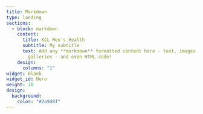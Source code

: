 ```yaml
---
title: Markdown
type: landing
sections:
  - block: markdown
    content:
      title: KCL Men's Health
      subtitle: My subtitle
      text: Add any **markdown** formatted content here - text, images, videos,
        galleries - and even HTML code!
    design:
      columns: "1"
widget: blank
widget_id: Hero
weight: 10
design:
  background:
    color: "#2a9d8f"
---
```

<div id="particles-js"></div>

<div class="count-particles">
  <span class="js-count-particles"></span> 
</div>

<script>
/* ---- particles.js config ---- */

particlesJS("particles-js", {
  "particles": {
    "number": {
      "value": 80,
      "density": {
        "enable": true,
        "value_area": 800
      }
    },
    "color": {
      "value": "#457b9d"
    },
    "shape": {
      "type": "circle",
      "stroke": {
        "width": 0,
        "color": "#457b9d"
      },
      "polygon": {
        "nb_sides": 5
      },
      "image": {
        "src": "img/github.svg",
        "width": 100,
        "height": 100
      }
    },
    "opacity": {
      "value": 0.5,
      "random": false,
      "anim": {
        "enable": false,
        "speed": 1,
        "opacity_min": 0.1,
        "sync": false
      }
    },
    "size": {
      "value": 3,
      "random": true,
      "anim": {
        "enable": false,
        "speed": 40,
        "size_min": 0.1,
        "sync": false
      }
    },
    "line_linked": {
      "enable": true,
      "distance": 150,
      "color": "#457b9d",
      "opacity": 0.4,
      "width": 1
    },
    "move": {
      "enable": true,
      "speed": 6,
      "direction": "none",
      "random": false,
      "straight": false,
      "out_mode": "out",
      "bounce": false,
      "attract": {
        "enable": false,
        "rotateX": 600,
        "rotateY": 1200
      }
    }
  },
  "interactivity": {
    "detect_on": "canvas",
    "events": {
      "onhover": {
        "enable": true,
        "mode": "grab"
      },
      "onclick": {
        "enable": true,
        "mode": "push"
      },
      "resize": true
    },
    "modes": {
      "grab": {
        "distance": 140,
        "line_linked": {
          "opacity": 1
        }
      },
      "bubble": {
        "distance": 400,
        "size": 40,
        "duration": 2,
        "opacity": 8,
        "speed": 3
      },
      "repulse": {
        "distance": 200,
        "duration": 0.4
      },
      "push": {
        "particles_nb": 4
      },
      "remove": {
        "particles_nb": 2
      }
    }
  },
  "retina_detect": true
});


/* ---- stats.js config ---- */

var count_particles, stats, update;
stats = new Stats;
stats.setMode(0);
stats.domElement.style.position = 'absolute';
stats.domElement.style.left = '0px';
stats.domElement.style.top = '0px';
document.body.appendChild(stats.domElement);
count_particles = document.querySelector('.js-count-particles');
update = function() {
  stats.begin();
  stats.end();
  if (window.pJSDom[0].pJS.particles && window.pJSDom[0].pJS.particles.array) {
    count_particles.innerText = window.pJSDom[0].pJS.particles.array.length;
  }
  requestAnimationFrame(update);
};
requestAnimationFrame(update);
</script>